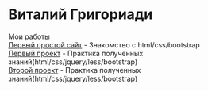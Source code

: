 # Виталий Григориади
Мои работы </br>
[Первый простой сайт](https://memfik.github.io/srctest/ "Мой первый сайт") - Знакомство с html/css/bootstrap </br>
[Первый проект](https://memfik.github.io/src/ "Мой первый проект") - Практика полученных знаний(html/css/jquery/less/bootstrap) </br>
[Второй проект](https://memfik.github.io/src2/ "Мой второй проект") - Практика полученных знаний(html/css/jquery/less/bootstrap)

